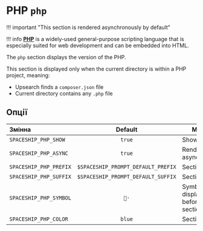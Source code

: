 # PHP `php`

!!! important "This section is rendered asynchronously by default"

!!! info
    [**PHP**](https://www.php.net) is a widely-used general-purpose scripting language that is especially suited for web development and can be embedded into HTML.

The `php` section displays the version of the PHP.

This section is displayed only when the current directory is within a PHP project, meaning:

* Upsearch finds a `composer.json` file
* Current directory contains any `.php` file

## Опції

| Змінна                 |              Default               | Meaning                             |
|:---------------------- |:----------------------------------:| ----------------------------------- |
| `SPACESHIP_PHP_SHOW`   |               `true`               | Show section                        |
| `SPACESHIP_PHP_ASYNC`  |               `true`               | Render section asynchronously       |
| `SPACESHIP_PHP_PREFIX` | `$SPACESHIP_PROMPT_DEFAULT_PREFIX` | Section's prefix                    |
| `SPACESHIP_PHP_SUFFIX` | `$SPACESHIP_PROMPT_DEFAULT_SUFFIX` | Section's suffix                    |
| `SPACESHIP_PHP_SYMBOL` |                `🐘·`                | Symbol displayed before the section |
| `SPACESHIP_PHP_COLOR`  |               `blue`               | Section's color                     |
